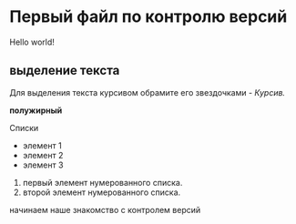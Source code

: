 # Первый файл по контролю версий

Hello world!

## выделение текста

Для выделения текста курсивом обрамите его звездочками - *Курсив.*

**полужирный**

Списки

* элемент 1
* элемент 2
* элемент 3

1. первый элемент нумерованного списка.
2. второй элемент нумерованного списка.

начинаем наше знакомство с контролем версий